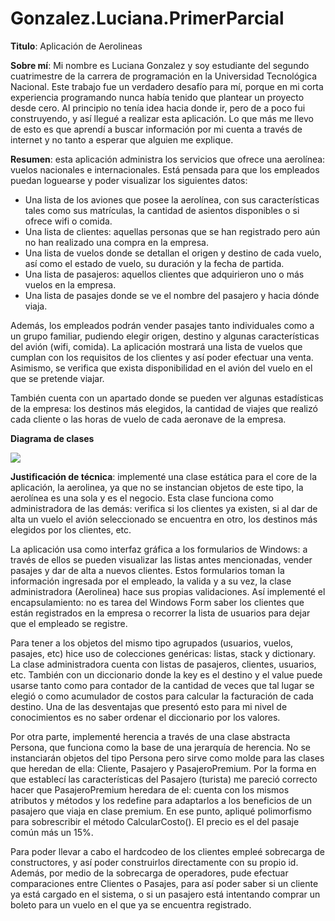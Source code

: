 # Gonzalez.Luciana.PrimerParcial

**Titulo**: Aplicación de Aerolineas

**Sobre mí**: Mi nombre es Luciana Gonzalez y soy estudiante del segundo cuatrimestre de la carrera de programación en la Universidad Tecnológica Nacional.
Este trabajo fue un verdadero desafío para mí, porque en mi corta experiencia programando nunca había tenido que plantear un proyecto desde cero. Al principio no tenía idea hacia donde ir, pero de a poco fui construyendo, y así llegué a realizar esta aplicación. 
Lo que más me llevo de esto es que aprendí a buscar información por mi cuenta a través de internet y no tanto a esperar que alguien me explique. 

**Resumen**: esta aplicación administra los servicios que ofrece una aerolínea: vuelos nacionales e internacionales. Está pensada para que los empleados puedan loguearse y poder visualizar los siguientes datos:

* Una lista de los aviones que posee la aerolínea, con sus características tales como sus matrículas, la cantidad de asientos disponibles o si ofrece wifi o comida.
* Una lista de clientes: aquellas personas que se han registrado pero aún no han realizado una compra en la empresa.
* Una lista de vuelos donde se detallan el origen y destino de cada vuelo, así como el estado de vuelo, su duración y la fecha de partida.
* Una lista de pasajeros: aquellos clientes que adquirieron uno o más vuelos en la empresa.
* Una lista de pasajes donde se ve el nombre del pasajero y hacia dónde viaja.

Además, los empleados podrán vender pasajes tanto individuales como a un grupo familiar, pudiendo elegir origen, destino y algunas características del avión (wifi, comida). La aplicación mostrará una lista de vuelos que cumplan con los requisitos de los clientes y así poder efectuar una venta. Asimismo, se verifica que exista disponibilidad en el avión del vuelo en el que se pretende viajar. 

También cuenta con un apartado donde se pueden ver algunas estadísticas de la empresa: los destinos más elegidos, la cantidad de viajes que realizó cada cliente o las horas de vuelo de cada aeronave de la empresa.

**Diagrama de clases**

![](../diagrama.png)


**Justificación de técnica**: implementé una clase estática para el core de la aplicación, la aerolinea, ya que no se instancian objetos de este tipo, la aerolínea es una sola y es el negocio. Esta clase funciona como administradora de las demás: verifica si los clientes ya existen, si al dar de alta un vuelo el avión seleccionado se encuentra en otro, los destinos más elegidos por los clientes, etc. 

La aplicación usa como interfaz gráfica a los formularios de Windows: a través de ellos se pueden visualizar las listas antes mencionadas, vender pasajes y dar de alta a nuevos clientes. Estos formularios toman la información ingresada por el empleado, la valida y a su vez, la clase administradora (Aerolinea) hace sus propias validaciones. Así implementé el encapsulamiento: no es tarea del Windows Form saber  los clientes que están registrados en la empresa o recorrer la lista de usuarios para dejar que el empleado se registre.


Para tener a los objetos del mismo tipo agrupados (usuarios, vuelos, pasajes, etc) hice uso de colecciones genéricas: listas, stack y dictionary. La clase administradora cuenta con listas de pasajeros, clientes, usuarios, etc. También con un diccionario donde la key es el destino y el value puede usarse tanto como para contador de la cantidad de veces que tal lugar se elegió o como acumulador de costos para calcular la facturación de cada destino. Una de las desventajas que presentó esto para mi nivel de conocimientos es no saber ordenar el diccionario por los valores. 

Por otra parte, implementé herencia a través de una clase abstracta Persona, que funciona como la base de una jerarquía de herencia. No se instanciarán objetos del tipo Persona pero sirve como molde para las clases que heredan de ella: Cliente, Pasajero y PasajeroPremium. Por la forma en que establecí las características del Pasajero (turista) me pareció correcto hacer que PasajeroPremium heredara de el: cuenta con los mismos atributos y métodos y los redefine para adaptarlos a los beneficios de un pasajero que viaja en clase premium. En ese punto, apliqué polimorfismo para sobrescribir el método CalcularCosto(). El precio es el del pasaje común más un 15%. 

Para poder llevar a cabo el hardcodeo de los clientes empleé sobrecarga de constructores, y así poder construirlos directamente con su propio id. Además, por medio de la sobrecarga de operadores, pude efectuar comparaciones entre Clientes o Pasajes, para así poder saber si un cliente ya está cargado en el sistema, o si un pasajero está intentando comprar un boleto para un vuelo en el que ya se encuentra registrado.

